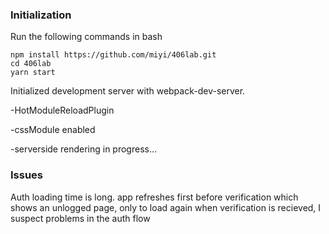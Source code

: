 ### Initialization

Run the following commands in bash

```
npm install https://github.com/miyi/406lab.git
cd 406lab
yarn start
```

Initialized development server with webpack-dev-server.

  -HotModuleReloadPlugin

  -cssModule enabled 

  -serverside rendering in progress...

### Issues

Auth loading time is long. app refreshes first before verification which shows an unlogged page, only to load again when verification is recieved, I suspect problems in the auth flow

